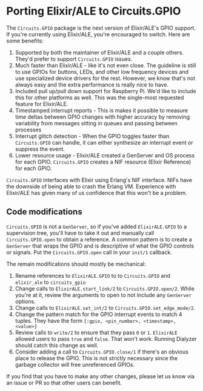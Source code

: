 # Porting Elixir/ALE to Circuits.GPIO

The `Circuits.GPIO` package is the next version of Elixir/ALE's GPIO support.
If you're currently using Elixir/ALE, you're encouraged to switch. Here are some
benefits:

1. Supported by both the maintainer of Elixir/ALE and a couple others. They'd
   prefer to support `Circuits.GPIO` issues.
2. Much faster than Elixir/ALE - like it's not even close. The guideline is
   still to use GPIOs for buttons, LEDs, and other low frequency devices and use
   specialized device drivers for the rest. However, we know that's not always easy
   and the extra performance is really nice to have.
3. Included pull up/pull down support for Raspberry Pi. We'd like to include
   this for other platforms as well. This was the single-most requested feature
   for Elixir/ALE.
4. Timestamped interrupt reports - This is makes it possible to measure time
   deltas between GPIO changes with higher accuracy by removing variability from
   messages sitting in queues and passing between processes
5. Interrupt glitch detection  - When the GPIO toggles faster than
   `Circuits.GPIO` can handle, it can either synthesize an interrupt event or
   suppress the event.
6. Lower resource usage - Elixir/ALE created a GenServer and OS process for each
   GPIO. `Circuits.GPIO` creates a NIF resource (Elixir Reference) for each
   GPIO.

`Circuits.GPIO` interfaces with Elixir using Erlang's NIF interface. NIFs have
the downside of being able to crash the Erlang VM. Experience with Elixir/ALE
has given many of us confidence that this won't be a problem.

## Code modifications

`Circuits.GPIO` is not a `GenServer`, so if you've added `ElixirALE.GPIO` to a
supervision tree, you'll have to take it out and manually call
`Circuits.GPIO.open` to obtain a reference. A common pattern is to create a
`GenServer` that wraps the GPIO and is descriptive of what the GPIO controls or
signals. Put the `Circuits.GPIO.open` call in your `init/1` callback.

The remain modifications should mostly be mechanical:

1. Rename references to `ElixirALE.GPIO` to to `Circuits.GPIO` and `elixir_ale`
   to `circuits_gpio`
2. Change calls to `ElixirALE.start_link/2` to `Circuits.GPIO.open/2`. While
   you're at it, review the arguments to open to not include any `GenServer`
   options.
3. Change calls to `ElixirALE.set_int/2` to `Circuits.GPIO.set_edge_mode/2`.
4. Change the pattern match for the GPIO interrupt events to match 4 tuples.
   They have the form `{:gpio, <pin_number>, <timestamp>, <value>}`
5. Review calls to `write/2` to ensure that they pass `0` or `1`. `ElixirALE`
   allowed users to pass `true` and `false`. That won't work. Running Dialyzer
   should catch this change as well.
6. Consider adding a call to `Circuits.GPIO.close/1` if there's an obvious place
   to release the GPIO. This is not strictly necessary since the garbage
   collector will free unreferenced GPIOs.

If you find that you have to make any other changes, please let us know via an
issue or PR so that other users can benefit.
